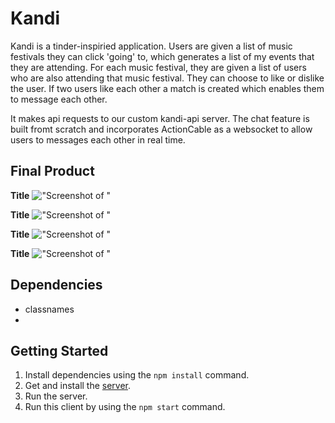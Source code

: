 # Kandi
Kandi is a tinder-inspiried application. Users are given a list of music festivals they can click 'going' to, which generates a list of my events that they are attending. For each music festival, they are given a list of users who are also attending that music festival. They can choose to like or dislike the user. If two users like each other a match is created which enables them to message each other. 

It makes api requests to our custom kandi-api server. The chat feature is built fromt scratch and incorporates ActionCable as a websocket to allow users to messages each other in real time. 

## Final Product 
**Title**
!["Screenshot of "]()

**Title**
!["Screenshot of "]()

**Title**
!["Screenshot of "]()

**Title**
!["Screenshot of "]()




## Dependencies 

- classnames
- 

## Getting Started

1. Install dependencies using the `npm install` command.
2. Get and install the [server](https://github.com/cphung1/kandi-api). 
3. Run the server. 
4. Run this client by using the `npm start` command.
